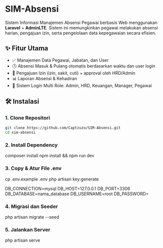 # SIM-Absensi

Sistem Informasi Manajemen Absensi Pegawai berbasis Web menggunakan **Laravel** + **AdminLTE**. Sistem ini memungkinkan pegawai melakukan absensi harian, pengajuan izin, serta pengelolaan data kepegawaian secara efisien.

## ✨ Fitur Utama

-   ✅ Manajemen Data Pegawai, Jabatan, dan User
-   🕒 Absensi Masuk & Pulang otomatis berdasarkan waktu dan user login
-   📝 Pengajuan Izin (izin, sakit, cuti) + approval oleh HRD/Admin
-   📊 Laporan Absensi & Kehadiran
-   🔐 Sistem Login Multi Role: Admin, HRD, Keuangan, Manager, Pegawai

## 🛠️ Instalasi

### 1. Clone Repositori

```bash
git clone https://github.com/Captzuzo/SIM-Absensi.git
cd sim-absensi
```

### 2. Install Dependency

composer install
npm install && npm run dev

### 3. Copy & Atur File .env

cp .env.example .env
php artisan key:generate

DB_CONNECTION=mysql
DB_HOST=127.0.0.1
DB_PORT=3306
DB_DATABASE=nama_database
DB_USERNAME=root
DB_PASSWORD=

### 4. Migrasi dan Seeder

php artisan migrate --seed

### 5. Jalankan Server

php artisan serve
